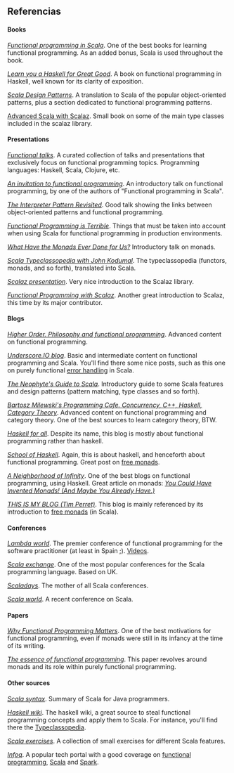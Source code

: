 ## Referencias

#### Books

[_Functional programming in Scala_](https://www.manning.com/books/functional-programming-in-scala). One of the best books for learning functional programming. As an added bonus, Scala is used throughout the book. 

[_Learn you a Haskell for Great Good_](http://learnyouahaskell.com/). A book on functional programming in Haskell, well known for its clarity of exposition.

[_Scala Design Patterns_](http://link.springer.com/book/10.1007/978-3-319-02192-8). A translation to Scala of the popular object-oriented patterns, plus a section dedicated to functional programming patterns. 

[Advanced Scala with Scalaz](http://underscore.io/books/advanced-scala-scalaz/). Small book on some of the main type classes included in the scalaz library. 


#### Presentations

[_Functional talks_](http://functionaltalks.org). A curated collection of talks and presentations that exclusively focus on functional programming topics. Programming languages: Haskell, Scala, Clojure, etc. 

[_An invitation to functional programming_](https://www.youtube.com/watch?v=aa7jh1J4xNs). An introductory talk on functional programming, by one of the authors of "Functional programming in Scala".

[_The Interpreter Pattern Revisited_](https://www.youtube.com/watch?v=hmX2s3pe_qk). Good talk showing the links between object-oriented patterns and functional programming.

[_Functional Programming is Terrible_](http://functionaltalks.org/2014/03/31/runar-oli-bjarnason-functional-programming-is-terrible/). Things that must be taken into account when using Scala for functional programming in production environments.

[_What Have the Monads Ever Done for Us?_](http://www.typesafe.com/resources/video/what-have-the-monads-ever-done-for-us) Introductory talk on monads.

[_Scala Typeclassopedia with John Kodumal_](youtube.com/watch?v=IMGCDph1fNY). The typeclassopedia (functors, monads, and so forth), translated into Scala.

[_Scalaz presentation_](http://functionaltalks.org/2013/05/27/nick-partridge-scalaz). Very nice introduction to the Scalaz library.

[_Functional Programming with Scalaz_](https://skillsmatter.com/skillscasts/2130-talk-by-jason-zaugg). Another great introduction to Scalaz, this time by its major contributor.

#### Blogs

[_Higher Order. Philosophy and functional programming_](http://blog.higher-order.com/). Advanced content on functional programming. 

[_Underscore.IO blog_](http://underscore.io/blog/). Basic and intermediate content on functional programming and Scala. You'll find there some nice posts, such as this one on purely functional [error handling](http://underscore.io/blog/posts/2015/02/23/designing-fail-fast-error-handling.html) in Scala.

[_The Neophyte's Guide to Scala_](http://danielwestheide.com/scala/neophytes.html). Introductory guide to some Scala features and design patterns (pattern matching, type classes and so forth). 

[_Bartosz Milewski's Programming Cafe. Concurrency, C++, Haskell, Category Theory_](http://bartoszmilewski.com/). Advanced content on functional programming and category theory. One of the best sources to learn category theory, BTW.

[_Haskell for all_](http://www.haskellforall.com/). Despite its name, this blog is mostly about functional programming rather than haskell.

[_School of Haskell_](https://www.schoolofhaskell.com/). Again, this is about haskell, and henceforth about functional programming. Great post on [free monads](http://www.haskellforall.com/2012/06/you-could-have-invented-free-monads.html).

[_A Neighborhood of Infinity_](http://blog.sigfpe.com/). One of the best blogs on functional programming, using Haskell. Great article on monads: [_You Could Have Invented Monads! (And Maybe You Already Have.)_](http://blog.sigfpe.com/2006/08/you-could-have-invented-monads-and.html)

[_THIS IS MY BLOG (Tim Perret)_](http://timperrett.com/index.html). This blog is mainly referenced by its introduction to [free monads](http://timperrett.com/2013/11/21/free-monads-part-1/) (in Scala).

#### Conferences

[_Lambda world_](http://lambda.world). The premier conference of functional programming for the software practitioner (at least in Spain ;). [Videos](https://www.youtube.com/channel/UCEBcDOjv-bhAmLavY71RMHA/feed).

[_Scala exchange_](http://scala.exchange). One of the most popular conferences for the Scala programming language. Based on UK.

[_Scaladays_](http://www.scaladays.org). The mother of all Scala conferences. 

[_Scala world_](http://www.scala.world). A recent conference on Scala.

#### Papers

[_Why Functional Programming Matters_](http://www.cse.chalmers.se/~rjmh/Papers/whyfp.html). One of the best motivations for functional programming, even if monads were still in its infancy at the time of its writing. 

[_The essence of functional programming_](http://www.eliza.ch/doc/wadler92essence_of_FP.pdf). This paper revolves around monads and its role within purely functional programming.

#### Other sources

[_Scala syntax_](http://docs.scala-lang.org/tutorials/scala-for-java-programmers.html). Summary of Scala for Java programmers.

[_Haskell wiki_](https://wiki.haskell.org/Haskell). The haskell wiki, a great source to steal functional programming concepts and apply them to Scala. For instance, you'll find there the [Typeclassopedia](https://wiki.haskell.org/Typeclassopedia).

[_Scala exercises_](http://scala-exercises.47deg.com/index.html). A collection of small exercises for different Scala features. 

[_Infoq_](http://www.infoq.com). A popular tech portal with a good coverage on [functional programming](http://www.infoq.com/fp/), [Scala](http://www.infoq.com/scala/) and [Spark](http://www.infoq.com/spark).





